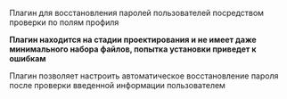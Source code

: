 Плагин для восстановления паролей пользователей посредством проверки по полям профиля

<b>Плагин находится на стадии проектирования и не имеет даже минимального набора файлов, попытка установки приведет к ошибкам</b>

Плагин позволяет настроить автоматическое восстановление пароля после проверки введенной информации пользователем 